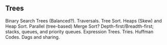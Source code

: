 ## Trees

Binary Search Trees (Balanced?). Traversals. Tree Sort. Heaps (Skew) and Heap Sort.
Parallel (tree-based) Merge Sort? Depth-first/Breadth-first; stacks, queues, and priority queues.
Expression Trees. Tries. Huffman Codes. Dags and sharing.
